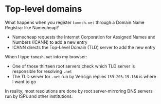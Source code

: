 # Top-level domains

What happens when you register `tomesh.net` through a Domain Name Registrar like Namecheap?

- Namecheap requests the Internet Corporation for Assigned Names and Numbers (ICANN) to add a new entry
- ICANN directs the Top-Level Domain (TLD) server to add the new entry

When I type `tomesh.net` into my browser:

- One of those thirteen root servers check which TLD server is responsible for resolving `.net`
- The TLD server for `.net` run by Verisign replies `159.203.15.166` is where I want to go

In reality, most resolutions are done by root server-mirroring DNS servers run by ISPs and other institutions.
